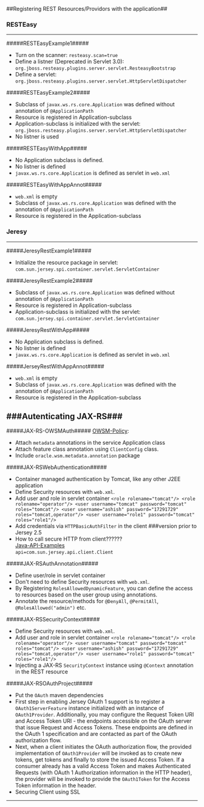##Registering REST Resources/Providors with the application##

### RESTEasy ###
-------------------------------------------------------------
#####RESTEasyExample1#####
- Turn on the scanner: `resteasy.scan=true`
- Define a listner (Deprecated in Servlet 3.0): `org.jboss.resteasy.plugins.server.servlet.ResteasyBootstrap`
- Define a servlet: `org.jboss.resteasy.plugins.server.servlet.HttpServletDispatcher`


#####RESTEasyExample2#####
- Subclass of `javax.ws.rs.core.Application` was defined without annotation of `@ApplicationPath`
- Resource is registered in Application-subclass
- Application-subclass is initialized with the servlet: `org.jboss.resteasy.plugins.server.servlet.HttpServletDispatcher`
- No listner is used


#####RESTEasyWithApp#####
- No Application subclass is defined.
- No listner is defined
- `javax.ws.rs.core.Application` is defined as servlet in `web.xml`


#####RESTEasyWithAppAnnot#####
- `web.xml` is empty
- Subclass of `javax.ws.rs.core.Application` was defined with the annotation of `@ApplicationPath`
- Resource is registered in the Application-subclass

### Jeresy ###
----------------------------------------------------------------
#####JeresyRestExample1#####
- Initialize the resource package in servlet: `com.sun.jersey.spi.container.servlet.ServletContainer`

#####JeresyRestExample2#####
- Subclass of `javax.ws.rs.core.Application` was defined without annotation of `@ApplicationPath`
- Resource is registered in Application-subclass
- Application-subclass is initialized with the servlet: `com.sun.jersey.spi.container.servlet.ServletContainer`

#####JeresyRestWithApp#####
- No Application subclass is defined.
- No listner is defined
- `javax.ws.rs.core.Application` is defined as servlet in `web.xml`

#####JerseyRestWithAppAnnot#####
- `web.xml` is empty
- Subclass of `javax.ws.rs.core.Application` was defined with the annotation of `@ApplicationPath`
- Resource is registered in the Application-subclass


###Autenticating JAX-RS###
----------------------------------------------------------------
#####JAX-RS-OWSMAuth#####
[OWSM-Policy](http://docs.oracle.com/middleware/1213/owsm/security/attach-owsm-policy.htm#OWSMS5627):  
- Attach `metadata` annotations in the service Application class  
- Attach feature class annotation using `ClientConfig` class.  
- Include `oracle.wsm.metadata.annotation` package

#####JAX-RSWebAuthentication#####
- Container managed authentication by Tomcat, like any other J2EE application
- Define Security resources with `web.xml`.
- Add user and role in servlet container
 `<role rolename="tomcat"/>
  <role rolename="operator"/>
  <user username="tomcat" password="tomcat" roles="tomcat"/>
  <user username="ashish" password="17291729" roles="tomcat,operator"/>
  <user username="role1" password="tomcat" roles="role1"/>`
- Add credentials via `HTTPBasicAuthFilter` in the client ###version prior to Jersey 2.5 
- How to call secure HTTP from client??????  
[Java-API-Examples](http://www.programcreek.com/java-api-examples/index.php?)  
`api=com.sun.jersey.api.client.Client`

#####JAX-RSAuthAnnotation#####
- Define user/role in servlet container
- Don't need to define Security resources with `web.xml`.
- By Registering `RolesAllowedDynamicFeature`, you can define the access to resources based on the user group using annotations.
- Annotate the resource/methods for `@DenyAll`, `@PermitAll`, `@RolesAllowed("admin")` etc.

#####JAX-RSSecurityContext#####
- Define Security resources with `web.xml`.
- Add user and role in servlet container
 `<role rolename="tomcat"/>
  <role rolename="operator"/>
  <user username="tomcat" password="tomcat" roles="tomcat"/>
  <user username="ashish" password="17291729" roles="tomcat,operator"/>
  <user username="role1" password="tomcat" roles="role1"/>`
- Injecting a JAX-RS `SecurityContext` instance using `@Context` annotation in the REST resource

#####JAX-RSOAuthProject#####
- Put the `OAuth` maven dependencies
- First step in enabling Jersey OAuth 1 support is to register a `OAuth1ServerFeature` instance initialized with an instance of `OAuth1Provider`. Additionally, you may configure the Request Token URI and Access Token URI - the endpoints accessible on the OAuth server that issue Request and Access Tokens. These endpoints are defined in the OAuth 1 specification and are contacted as part of the OAuth authorization flow.
- Next, when a client initiates the OAuth authorization flow, the provided implementation of `OAuth1Provider` will be invoked as to create new tokens, get tokens and finally to store the issued Access Token. If a consumer already has a valid Access Token and makes Authenticated Requests (with OAuth 1 Authorization information in the HTTP header), the provider will be invoked to provide the `OAuth1Token` for the Access Token information in the header.
- Securing Client using SSL

-----------------------------------------------------------------------